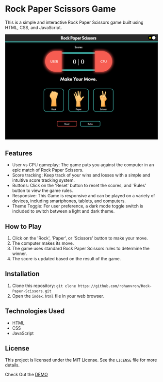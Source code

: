 # Rock Paper Scissors Game

This is a simple and interactive Rock Paper Scissors game built using HTML, CSS, and JavaScript.

<p align="center">
  <img  src="https://github.com/rohanvron/Rock-Paper-Scissors/blob/master/img/uinewtheme.PNG?raw=true">
</p>

## Features

- User vs CPU gameplay: The game puts you against the computer in an epic match of Rock Paper Scissors.
- Score tracking: Keep track of your wins and losses with a simple and intuitive score tracking system.
- Buttons: Click on the 'Reset' button to reset the scores, and 'Rules' button to view the game rules.
- Responsive: This Game is responsive and can be played on a variety of devices, including smartphones, tablets, and computers.
- Theme Toggle: For user preference, a dark mode toggle switch is included to switch between a light and dark theme.

## How to Play

1. Click on the 'Rock', 'Paper', or 'Scissors' button to make your move.
2. The computer makes its move.
3. The game uses standard Rock Paper Scissors rules to determine the winner.
4. The score is updated based on the result of the game.

## Installation

1. Clone this repository: `git clone https://github.com/rohanvron/Rock-Paper-Scissors.git`
2. Open the `index.html` file in your web browser.

## Technologies Used

- HTML
- CSS
- JavaScript

## License

This project is licensed under the MIT License. See the `LICENSE` file for more details.

Check Out the <a href="https://rohanvron.github.io/Rock-Paper-Scissors/"> DEMO </a>
